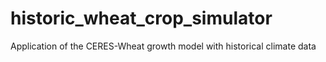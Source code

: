 # historic_wheat_crop_simulator
Application of the CERES-Wheat growth model with historical climate data
